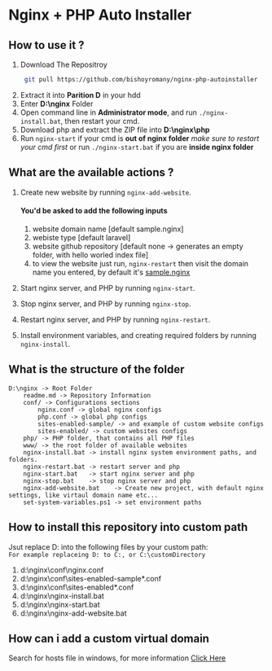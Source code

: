 # Nginx + PHP Auto Installer

## How to use it ?

1. Download The Repositroy
   ```bash
    git pull https://github.com/bishoyromany/nginx-php-autoinstaller
   ```
2. Extract it into **Parition D** in your hdd
3. Enter **D:\nginx** Folder
4. Open command line in **Administrator mode**, and run `./nginx-install.bat`, then restart your cmd.
5. Download php and extract the ZIP file into **D:\nginx\php**
6. Run `nginx-start` if your cmd is **out of nginx folder** _make sure to restart your cmd first_ or run `./nginx-start.bat` if you are **inside nginx folder**

## What are the available actions ?

1. Create new website by running `nginx-add-website`.

   #### You'd be asked to add the following inputs

   1. website domain name [default sample.nginx]
   2. webiste type [default laravel]
   3. website github repository [default none -> generates an empty folder, with hello worled index file]
   4. to view the website just run, `nginx-restart` then visit the domain name you entered, by default it's [sample.nginx](http://smaple.nginx)

2. Start nginx server, and PHP by running `nginx-start`.
3. Stop nginx server, and PHP by running `nginx-stop`.
4. Restart nginx server, and PHP by running `nginx-restart`.
5. Install environment variables, and creating required folders by running `nginx-install`.

## What is the structure of the folder

```
D:\nginx -> Root Folder
    readme.md -> Repository Information
    conf/ -> Configurations sections
        nginx.conf -> global nginx configs
        php.conf -> global php configs
        sites-enabled-sample/ -> and example of custom website configs
        sites-enabled/ -> custom websites configs
    php/ -> PHP folder, that contains all PHP files
    www/ -> the root folder of available websites
    nginx-install.bat -> install nginx system environment paths, and folders.
    nginx-restart.bat -> restart server and php
    nginx-start.bat   -> start nginx server and php
    nginx-stop.bat    -> stop nginx server and php
    nginx-add-website.bat    -> Create new project, with default nginx settings, like virtaul domain name etc...
    set-system-variables.ps1 -> set environment paths
```

## How to install this repository into custom path

Jsut replace D: into the following files by your custom path:  
`For example replaceing D: to C:, or C:\customDirectory`

1. d:\nginx\conf\nginx.conf
2. d:\nginx\conf\sites-enabled-sample\*.conf
3. d:\nginx\conf\sites-enabled\*.conf
4. d:\nginx\nginx-install.bat
5. d:\nginx\nginx-start.bat
6. d:\nginx\nginx-add-website.bat

## How can i add a custom virtual domain

Search for hosts file in windows, for more information [Click Here](https://www.liquidweb.com/kb/edit-host-file-windows-10/)
